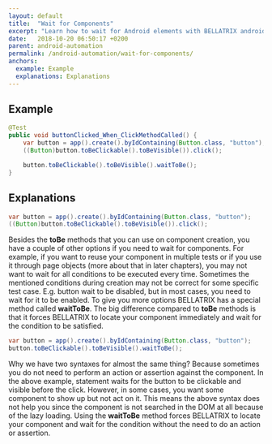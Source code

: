 ```yaml
---
layout: default
title:  "Wait for Components"
excerpt: "Learn how to wait for Android elements with BELLATRIX android module."
date:   2018-10-20 06:50:17 +0200
parent: android-automation
permalink: /android-automation/wait-for-components/
anchors:
  example: Example
  explanations: Explanations
---
```

Example
-------
```java
@Test
public void buttonClicked_When_ClickMethodCalled() {
    var button = app().create().byIdContaining(Button.class, "button");
    ((Button)button.toBeClickable().toBeVisible()).click();

    button.toBeClickable().toBeVisible().waitToBe();
}
```

Explanations
------------
```java
var button = app().create().byIdContaining(Button.class, "button");
((Button)button.toBeClickable().toBeVisible()).click();
```
Besides the **toBe** methods that you can use on component creation, you have a couple of other options if you need to wait for components. For example, if you want to reuse your component in multiple tests or if you use it through page objects (more about that in later chapters), you may not want to wait for all conditions to be executed every time. Sometimes the mentioned conditions during creation may not be correct for some specific test case. E.g. button wait to be disabled, but in most cases, you need to wait for it to be enabled. To give you more options BELLATRIX has a special method called **waitToBe**. The big difference compared to **toBe** methods is that it forces BELLATRIX to locate your component immediately and wait for the condition to be satisfied.
```java
var button = app().create().byIdContaining(Button.class, "button");
button.toBeClickable().toBeVisible().waitToBe();
```
Why we have two syntaxes for almost the same thing? Because sometimes you do not need to perform an action or assertion against the component. In the above example, statement waits for the button to be clickable and visible before the click. However, in some cases, you want some component to show up but not act on it. This means the above syntax does not help you since the component is not searched in the DOM at all because of the lazy loading. Using the **waitToBe** method forces BELLATRIX to locate your component and wait for the condition without the need to do an action or assertion.